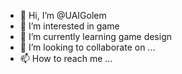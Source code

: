 - 👋 Hi, I’m @UAIGolem
- 👀 I’m interested in game
- 🌱 I’m currently learning game design
- 💞️ I’m looking to collaborate on ...
- 📫 How to reach me ...

<!---
UAIGolem/UAIGolem is a ✨ special ✨ repository because its `README.md` (this file) appears on your GitHub profile.
You can click the Preview link to take a look at your changes.
--->
